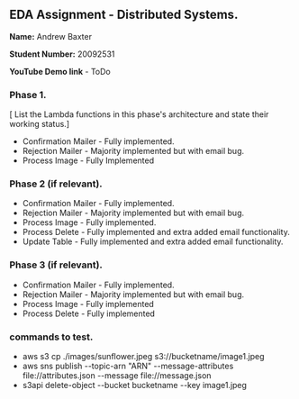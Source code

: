 ## EDA Assignment - Distributed Systems.

__Name:__ Andrew Baxter

__Student Number:__ 20092531

__YouTube Demo link__ - ToDo

### Phase 1.

[ List the Lambda functions in this phase's architecture and state their working status.]

+ Confirmation Mailer - Fully implemented.
+ Rejection Mailer - Majority implemented but with email bug.
+ Process Image - Fully Implemented

### Phase 2 (if relevant).

+ Confirmation Mailer - Fully implemented.
+ Rejection Mailer - Majority implemented but with email bug.
+ Process Image - Fully implemented.
+ Process Delete - Fully implemented and extra added email functionality.
+ Update Table - Fully implemented and extra added email functionality.

### Phase 3 (if relevant).

+ Confirmation Mailer - Fully implemented.
+ Rejection Mailer - Majority implemented but with email bug.
+ Process Image - Fully implemented
+ Process Delete - Fully implemented

### commands to test.


+ aws s3 cp ./images/sunflower.jpeg  s3://bucketname/image1.jpeg
+ aws sns publish --topic-arn "ARN" --message-attributes file://attributes.json --message file://message.json
+ s3api delete-object --bucket bucketname --key image1.jpeg



